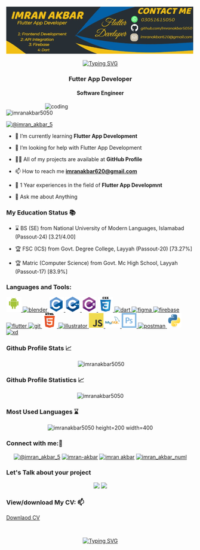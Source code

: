 <p align="center">
    <img src="https://github.com/Imranakbar5050/Imranakbar5050/blob/main/imran%20akbar.jpg" alt="logo">
</p>
<p align="center"><a href="https://git.io/typing-svg"><img src="https://readme-typing-svg.herokuapp.com?size=22&duration=3500&pause=900&center=true&vCenter=true&width=635&lines=Hi+👋+I'm+Imran+Akbar;" alt="Typing SVG" /></a> </p>

<h3 align="center">Futter App Developer</h3>
<h4 align="center">Software Engineer</h4>


<img align="right" alt="coding" width="400" src="https://camo.githubusercontent.com/cae12fddd9d6982901d82580bdf321d81fb299141098ca1c2d4891870827bf17/68747470733a2f2f6d69726f2e6d656469756d2e636f6d2f6d61782f313336302f302a37513379765349765f7430696f4a2d5a2e676966">

<p align="left"> <img src="https://komarev.com/ghpvc/?username=imranakbar5050&label=Profile%20views&color=0e75b6&style=flat" alt="imranakbar5050" /> </p>

<p align="left"> <a href="https://twitter.com/@imran_akbar_5" target="blank"><img src="https://img.shields.io/twitter/follow/@imran_akbar_5?logo=twitter&style=for-the-badge" alt="@imran_akbar_5" /></a> </p>

- 🌱 I’m currently learning **Flutter App Development**
  
- 🤔 I’m looking for help with Flutter App Development

- 👨‍💻 All of my projects are available at **GitHub Profile**

- 📫 How to reach me **imranakbar620@gmail.com**

- 📄 1 Year experiences in the field of **Flutter App Developmnt**

- 💬 Ask me about Anything

 <h3> My Education Status 📚  </h3>
<p>

- ⌛ BS (SE) from National University of Modern Languages, Islamabad (Passout-24) [3.21/4.00]
- 🏆 FSC (ICS) from Govt. Degree College, Layyah (Passout-20) [73.27%]

- 🏆 Matric (Computer Science) from Govt. Mc High School, Layyah (Passout-17) [83.9%]
</p>


<h3 align="left">Languages and Tools:</h3>
<p align="left"> <a href="https://developer.android.com" target="_blank" rel="noreferrer"> <img src="https://raw.githubusercontent.com/devicons/devicon/master/icons/android/android-original-wordmark.svg" alt="android" width="40" height="40"/> </a> <a href="https://www.blender.org/" target="_blank" rel="noreferrer"> <img src="https://download.blender.org/branding/community/blender_community_badge_white.svg" alt="blender" width="40" height="40"/> </a> <a href="https://www.cprogramming.com/" target="_blank" rel="noreferrer"> <img src="https://raw.githubusercontent.com/devicons/devicon/master/icons/c/c-original.svg" alt="c" width="40" height="40"/> </a> <a href="https://www.w3schools.com/cpp/" target="_blank" rel="noreferrer"> <img src="https://raw.githubusercontent.com/devicons/devicon/master/icons/cplusplus/cplusplus-original.svg" alt="cplusplus" width="40" height="40"/> </a> <a href="https://www.w3schools.com/cs/" target="_blank" rel="noreferrer"> <img src="https://raw.githubusercontent.com/devicons/devicon/master/icons/csharp/csharp-original.svg" alt="csharp" width="40" height="40"/> </a> <a href="https://www.w3schools.com/css/" target="_blank" rel="noreferrer"> <img src="https://raw.githubusercontent.com/devicons/devicon/master/icons/css3/css3-original-wordmark.svg" alt="css3" width="40" height="40"/> </a> <a href="https://dart.dev" target="_blank" rel="noreferrer"> <img src="https://www.vectorlogo.zone/logos/dartlang/dartlang-icon.svg" alt="dart" width="40" height="40"/> </a> <a href="https://www.figma.com/" target="_blank" rel="noreferrer"> <img src="https://www.vectorlogo.zone/logos/figma/figma-icon.svg" alt="figma" width="40" height="40"/> </a> <a href="https://firebase.google.com/" target="_blank" rel="noreferrer"> <img src="https://www.vectorlogo.zone/logos/firebase/firebase-icon.svg" alt="firebase" width="40" height="40"/> </a> <a href="https://flutter.dev" target="_blank" rel="noreferrer"> <img src="https://www.vectorlogo.zone/logos/flutterio/flutterio-icon.svg" alt="flutter" width="40" height="40"/> </a> <a href="https://git-scm.com/" target="_blank" rel="noreferrer"> <img src="https://www.vectorlogo.zone/logos/git-scm/git-scm-icon.svg" alt="git" width="40" height="40"/> </a> <a href="https://www.w3.org/html/" target="_blank" rel="noreferrer"> <img src="https://raw.githubusercontent.com/devicons/devicon/master/icons/html5/html5-original-wordmark.svg" alt="html5" width="40" height="40"/> </a> <a href="https://www.adobe.com/in/products/illustrator.html" target="_blank" rel="noreferrer"> <img src="https://www.vectorlogo.zone/logos/adobe_illustrator/adobe_illustrator-icon.svg" alt="illustrator" width="40" height="40"/> </a>  <a href="https://developer.mozilla.org/en-US/docs/Web/JavaScript" target="_blank" rel="noreferrer"> <img src="https://raw.githubusercontent.com/devicons/devicon/master/icons/javascript/javascript-original.svg" alt="javascript" width="40" height="40"/> </a> <a href="https://www.mysql.com/" target="_blank" rel="noreferrer"> <img src="https://raw.githubusercontent.com/devicons/devicon/master/icons/mysql/mysql-original-wordmark.svg" alt="mysql" width="40" height="40"/> </a> <a href="https://www.photoshop.com/en" target="_blank" rel="noreferrer"> <img src="https://raw.githubusercontent.com/devicons/devicon/master/icons/photoshop/photoshop-line.svg" alt="photoshop" width="40" height="40"/> </a>  <a href="https://postman.com" target="_blank" rel="noreferrer"> <img src="https://www.vectorlogo.zone/logos/getpostman/getpostman-icon.svg" alt="postman" width="40" height="40"/> </a> <a href="https://www.python.org" target="_blank" rel="noreferrer"> <img src="https://raw.githubusercontent.com/devicons/devicon/master/icons/python/python-original.svg" alt="python" width="40" height="40"/> </a> <a href="https://unity.com/" target="_blank" rel="noreferrer"> </a> <a href="https://www.adobe.com/products/xd.html" target="_blank" rel="noreferrer"> <img src="https://cdn.worldvectorlogo.com/logos/adobe-xd.svg" alt="xd" width="40" height="40"/> </a> </p>


<h3 align="left">Github Profile Stats 📈 </h3>
<p  align="center">&nbsp;<img align="center" src="https://github-readme-stats.vercel.app/api?username=imranakbar5050&show_icons=true&locale=en" alt="imranakbar5050 " /></p>


<h3 align="left">Github Profile Statistics 📈 </h3>
<p align="center"><img align="center" src="https://github-readme-streak-stats.herokuapp.com/?user=imranakbar5050&" alt="imranakbar5050" /></p>

<h3 align="left">Most Used Languages ⌛ </h3>
<p align="center"><img align="center" src="https://github-readme-stats.vercel.app/api/top-langs?username=imranakbar5050&show_icons=true&locale=en&layout=compact" alt="imranakbar5050 height=200 width=400" /></p>



 
<h3 >Connect with me:🔔</h3>
<p align="center">
<a href="https://twitter.com/@imran_akbar_5" target="blank"><img align="center" src="https://raw.githubusercontent.com/rahuldkjain/github-profile-readme-generator/master/src/images/icons/Social/twitter.svg" alt="@imran_akbar_5" height="30" width="40" /></a>
<a href="https://linkedin.com/in/imran-akbar" target="blank"><img align="center" src="https://raw.githubusercontent.com/rahuldkjain/github-profile-readme-generator/master/src/images/icons/Social/linked-in-alt.svg" alt="imran-akbar" height="30" width="40" /></a>
<a href="https://fb.com/imran akbar" target="blank"><img align="center" src="https://raw.githubusercontent.com/rahuldkjain/github-profile-readme-generator/master/src/images/icons/Social/facebook.svg" alt="imran akbar" height="30" width="40" /></a>
<a href="https://instagram.com/imran_akbar_numl" target="blank"><img align="center" src="https://raw.githubusercontent.com/rahuldkjain/github-profile-readme-generator/master/src/images/icons/Social/instagram.svg" alt="imran_akbar_numl" height="30" width="40" /></a>
</p>

<h3>Let's Talk about your project</h3>

<p align="center">
<a href="https://www.upwork.com/freelancers/~01670ae4560f9306df"><img src="https://img.shields.io/badge/-Imran A.-6fda44?style=flat&logo=upwork&logoColor=white"/></a>
<a href="https://www.fiverr.com/imran_akbar_1?up_rollout=true"><img src="https://img.shields.io/badge/-@imran_akbar_1-00b22d?style=flat&logo=Fiverr&logoColor=white"/></a>

</p>

<h3>View/download My CV: 📫</h3>
<p ><a href="https://drive.google.com/file/d/1qcbFi9h4qRrAPqZ2x2lDfMyrf97aY5NE/view?usp=sharing">Downlaod CV</a></p><br>


<p align="center"><a href="https://git.io/typing-svg"><img src="https://readme-typing-svg.herokuapp.com?size=22&duration=3500&pause=900&center=true&vCenter=true&width=635&lines=Thanks+for+visiting+my+profile+🖤;" alt="Typing SVG" /></a> </p>


